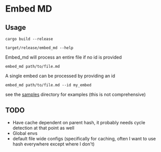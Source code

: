 # Embed MD

## Usage

```shell
cargo build --release

target/release/embed_md --help
```

Embed_md will process an entire file if no id is provided
```shell
embed_md path/to/file.md
```
A single embed can be processed by providing an id
```shell
embed_md path/to/file.md --id my_embed
```

see the [samples](./samples) directory for examples (this is not comprehensive)

## TODO

- Have cache dependent on parent hash, it probably needs cycle detection at that point as well
- Global envs
- default file wide configs (specifically for caching, often I want to use hash everywhere except where I don't)

